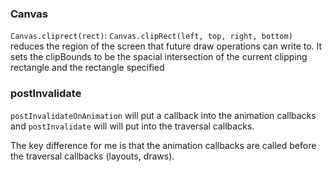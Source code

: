 
### Canvas

`Canvas.cliprect(rect)`: 
`Canvas.clipRect(left, top, right, bottom)` reduces the region of the screen that future draw operations can write to. It sets the clipBounds to be the spacial intersection of the current clipping rectangle and the rectangle specified

### postInvalidate

`postInvalidateOnAnimation` will put a callback into the animation callbacks and `postInvalidate` will will put into the traversal callbacks.

The key difference for me is that the animation callbacks are called before the traversal callbacks (layouts, draws).

